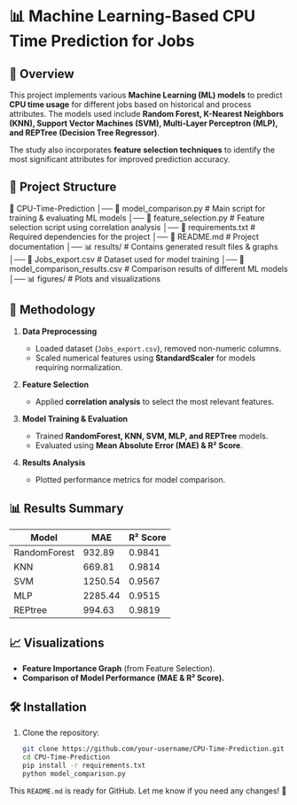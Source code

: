 # 📊 Machine Learning-Based CPU Time Prediction for Jobs

## 🚀 Overview
This project implements various **Machine Learning (ML) models** to predict **CPU time usage** for different jobs based on historical and process attributes. The models used include **Random Forest, K-Nearest Neighbors (KNN), Support Vector Machines (SVM), Multi-Layer Perceptron (MLP), and REPTree (Decision Tree Regressor)**.

The study also incorporates **feature selection techniques** to identify the most significant attributes for improved prediction accuracy.

## 📂 Project Structure
📁 CPU-Time-Prediction │── 📄 model_comparison.py # Main script for training & evaluating ML models │── 📄 feature_selection.py # Feature selection script using correlation analysis │── 📄 requirements.txt # Required dependencies for the project │── 📄 README.md # Project documentation │── 📊 results/ # Contains generated result files & graphs │── 📄 Jobs_export.csv # Dataset used for model training │── 📄 model_comparison_results.csv # Comparison results of different ML models │── 📊 figures/ # Plots and visualizations


## 📜 Methodology
1. **Data Preprocessing**
   - Loaded dataset (`Jobs_export.csv`), removed non-numeric columns.
   - Scaled numerical features using **StandardScaler** for models requiring normalization.
   
2. **Feature Selection**
   - Applied **correlation analysis** to select the most relevant features.
   
3. **Model Training & Evaluation**
   - Trained **RandomForest, KNN, SVM, MLP, and REPTree** models.
   - Evaluated using **Mean Absolute Error (MAE) & R² Score**.
   
4. **Results Analysis**
   - Plotted performance metrics for model comparison.

## 📊 Results Summary
| Model         | MAE      | R² Score |
|--------------|---------|----------|
| RandomForest | 932.89  | 0.9841   |
| KNN          | 669.81  | 0.9814   |
| SVM          | 1250.54 | 0.9567   |
| MLP          | 2285.44 | 0.9515   |
| REPtree      | 994.63  | 0.9819   |

## 📈 Visualizations
- **Feature Importance Graph** (from Feature Selection).
- **Comparison of Model Performance (MAE & R² Score).**

## 🛠 Installation
1. Clone the repository:
   ```sh
   git clone https://github.com/your-username/CPU-Time-Prediction.git
   cd CPU-Time-Prediction
   pip install -r requirements.txt
   python model_comparison.py


This `README.md` is ready for GitHub. Let me know if you need any changes! 🚀
